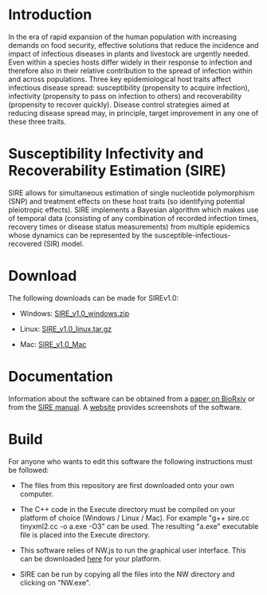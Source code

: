 # Introduction

In the era of rapid expansion of the human population with increasing demands on food security, effective solutions that reduce the incidence and impact of infectious diseases in plants and livestock are urgently needed. Even within a species hosts differ widely in their response to infection and therefore also in their relative contribution to the spread of infection within and across populations. Three key epidemiological host traits affect infectious disease spread: susceptibility (propensity to acquire infection), infectivity (propensity to pass on infection to others) and recoverability (propensity to recover quickly). Disease control strategies aimed at reducing disease spread may, in principle, target improvement in any one of these three traits.

# Susceptibility Infectivity and Recoverability Estimation (SIRE)

SIRE allows for simultaneous estimation of single nucleotide polymorphism (SNP) and treatment effects on these host traits (so identifying potential pleiotropic effects). SIRE implements a Bayesian algorithm which makes use of temporal data (consisting of any combination of recorded infection times, recovery times or disease status measurements) from multiple epidemics whose dynamics can be represented by the susceptible-infectious-recovered (SIR) model. 

# Download

The following downloads can be made for SIREv1.0:

* Windows: [SIRE_v1.0_windows.zip](https://github.com/BioSS-EAT/SIRE/releases/download/v1.0/SIRE_v1.0_windows.zip)

* Linux: [SIRE_v1.0_linux.tar.gz](https://github.com/BioSS-EAT/SIRE/releases/download/v1.0/SIRE_v1.0_linux.tar.gz)

* Mac: [SIRE_v1.0_Mac](https://github.com/BioSS-EAT/SIRE/releases/download/v1.0/SIRE_v1.0_Mac)

# Documentation

Information about the software can be obtained from a  [paper on BioRxiv](https://www.biorxiv.org/content/10.1101/618363v3.full) or from the [SIRE manual](https://github.com/BioSS-EAT/SIRE/raw/master/SIRE_Manual_v1.0.pdf). A [website](https://bioss-eat.github.io/SIRE.html) provides screenshots of the software.

# Build

For anyone who wants to edit this software the following instructions must be followed:

* The files from this repository are first downloaded onto your own computer.

* The C++ code in the Execute directory must be compiled on your platform of choice (Windows / Linux / Mac). For example "g++ sire.cc tinyxml2.cc -o a.exe -O3" can be used. The resulting "a.exe" executable file is placed into the Execute directory.

* This software relies of NW.js to run the graphical user interface. This can be downloaded [here](https://github.com/nwjs/nw.js) for your platform.  

* SIRE can be run by copying all the files into the NW directory and clicking on "NW.exe".

